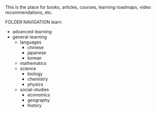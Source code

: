 This is the place for books, articles, courses, learning roadmaps, video recommendations, etc.

FOLDER NAVIGATION
learn
 - advanced-learning
 - general-learning
    - languages
       - chinese
       - japanese
       - korean
    - mathematics
    - science
       - biology
       - chemistry
       - physics
    - social-studies
       - economics
       - geography
       - history
